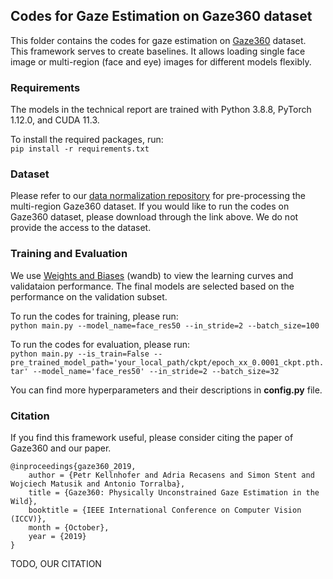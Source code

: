 ## Codes for Gaze Estimation on Gaze360 dataset

This folder contains the codes for gaze estimation on [Gaze360](http://gaze360.csail.mit.edu/) dataset. This framework serves to create baselines. It allows loading single face image or multi-region (face and eye) images for different models flexibly.

### Requirements

The models in the technical report are trained with Python 3.8.8, PyTorch 1.12.0, and CUDA 11.3.

To install the required packages, run:\
`pip install -r requirements.txt`

### Dataset

Please refer to our [data normalization repository](https://github.com/X-Shi/Data-Normalization-Gaze-Estimation) for pre-processing the multi-region Gaze360 dataset. If you would like to run the codes on Gaze360 dataset, please download through the link above. We do not provide the access to the dataset.

### Training and Evaluation

We use [Weights and Biases](https://wandb.ai/) (wandb) to view the learning curves and validataion performance. The final models are selected based on the performance on the validation subset.

To run the codes for training, please run:\
`python main.py --model_name=face_res50 --in_stride=2 --batch_size=100`

To run the codes for evaluation, please run:\
`python main.py --is_train=False --pre_trained_model_path='your_local_path/ckpt/epoch_xx_0.0001_ckpt.pth.tar' --model_name='face_res50' --in_stride=2 --batch_size=32`

You can find more hyperparameters and their descriptions in **config.py** file.

### Citation

If you find this framework useful, please consider citing the paper of Gaze360 and our paper.
```
@inproceedings{gaze360_2019,
    author = {Petr Kellnhofer and Adria Recasens and Simon Stent and Wojciech Matusik and Antonio Torralba},
    title = {Gaze360: Physically Unconstrained Gaze Estimation in the Wild},
    booktitle = {IEEE International Conference on Computer Vision (ICCV)},
    month = {October},
    year = {2019}
}
```

TODO, OUR CITATION
